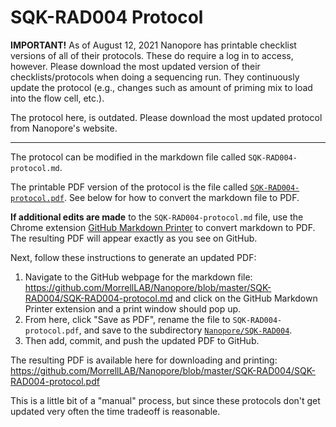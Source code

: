# SQK-RAD004 Protocol

**IMPORTANT!** As of August 12, 2021 Nanopore has printable checklist versions of all of their protocols. These do require a log in to access, however. Please download the most updated version of their checklists/protocols when doing a sequencing run. They continuously update the protocol (e.g., changes such as amount of priming mix to load into the flow cell, etc.).

The protocol here, is outdated. Please download the most updated protocol from Nanopore's website.

---

The protocol can be modified in the markdown file called `SQK-RAD004-protocol.md`.

The printable PDF version of the protocol is the file called [`SQK-RAD004-protocol.pdf`](https://github.com/MorrellLAB/Nanopore/blob/master/SQK-RAD004/SQK-RAD004-protocol.pdf). See below for how to convert the markdown file to PDF.

**If additional edits are made** to the `SQK-RAD004-protocol.md` file, use the Chrome extension [GitHub Markdown Printer](https://chrome.google.com/webstore/detail/github-markdown-printer/fehpdlpmcegfpbkgcnaleindodeegapk?hl=en) to convert markdown to PDF. The resulting PDF will appear exactly as you see on GitHub.

Next, follow these instructions to generate an updated PDF:

1. Navigate to the GitHub webpage for the markdown file: https://github.com/MorrellLAB/Nanopore/blob/master/SQK-RAD004/SQK-RAD004-protocol.md and click on the GitHub Markdown Printer extension and a print window should pop up.
2. From here, click "Save as PDF", rename the file to `SQK-RAD004-protocol.pdf`, and save to the subdirectory [`Nanopore/SQK-RAD004`](https://github.com/MorrellLAB/Nanopore/tree/master/SQK-RAD004).
3. Then add, commit, and push the updated PDF to GitHub.

The resulting PDF is available here for downloading and printing: https://github.com/MorrellLAB/Nanopore/blob/master/SQK-RAD004/SQK-RAD004-protocol.pdf

This is a little bit of a "manual" process, but since these protocols don't get updated very often the time tradeoff is reasonable.
